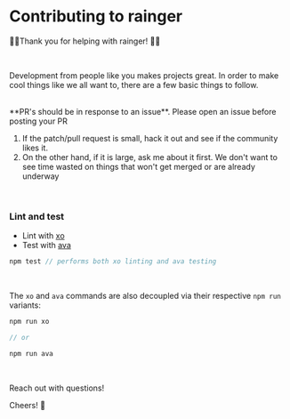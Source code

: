 # Contributing to rainger

:metal::tada:Thank you for helping with rainger! :tada::metal:

<br>

Development from people like you makes projects great. In order to make cool things like we all want to, there are a few basic things to follow.

<br>
**PR's should be in response to an issue**. Please open an issue before posting your PR

1. If the patch/pull request is small, hack it out and see if the community likes it.
2. On the other hand, if it is large, ask me about it first. We don't want to see time wasted on things that won't get merged or are already underway

<br>

### Lint and test
* Lint with [xo](https://github.com/sindresorhus/xo)
* Test with [ava](https://github.com/sindresorhus/ava)

```js
npm test // performs both xo linting and ava testing
```

<br>

The `xo` and `ava` commands are also decoupled via their respective `npm run` variants:
```js
npm run xo

// or

npm run ava
```

<br>

Reach out with questions!

Cheers! :beers:
